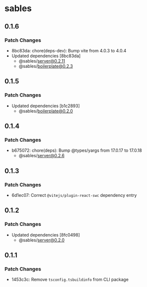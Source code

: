 # sables

## 0.1.6

### Patch Changes

- 8bc83da: chore(deps-dev): Bump vite from 4.0.3 to 4.0.4
- Updated dependencies [8bc83da]
  - @sables/server@0.2.11
  - @sables/boilerplate@0.2.3

## 0.1.5

### Patch Changes

- Updated dependencies [b1c2893]
  - @sables/boilerplate@0.2.0

## 0.1.4

### Patch Changes

- b675072: chore(deps): Bump @types/yargs from 17.0.17 to 17.0.18
  - @sables/server@0.2.6

## 0.1.3

### Patch Changes

- 6d1ec07: Correct `@vitejs/plugin-react-swc` dependency entry

## 0.1.2

### Patch Changes

- Updated dependencies [8fc0498]
  - @sables/server@0.2.0

## 0.1.1

### Patch Changes

- 1453c3c: Remove `tsconfig.tsbuildinfo` from CLI package
